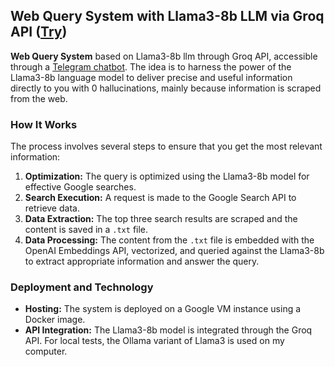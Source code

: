 ## Web Query System with Llama3-8b LLM via Groq API ([Try](https://t.me/siriwb_bot))

**Web Query System** based on Llama3-8b llm through Groq API, accessible through a [Telegram chatbot](https://t.me/siriwb_bot). The idea is to harness the power of the Llama3-8b language model to deliver precise and useful information directly to you with 0 hallucinations, mainly because information is scraped from the web.

### How It Works
The process involves several steps to ensure that you get the most relevant information:
1. **Optimization:** The query is optimized using the Llama3-8b model for effective Google searches.
2. **Search Execution:** A request is made to the Google Search API to retrieve data.
3. **Data Extraction:** The top three search results are scraped and the content is saved in a `.txt` file.
4. **Data Processing:** The content from the `.txt` file is embedded with the OpenAI Embeddings API, vectorized, and queried against the Llama3-8b to extract appropriate information and answer the query.

### Deployment and Technology
- **Hosting:** The system is deployed on a Google VM instance using a Docker image.
- **API Integration:** The Llama3-8b model is integrated through the Groq API. For local tests, the Ollama variant of Llama3 is used on my computer.
